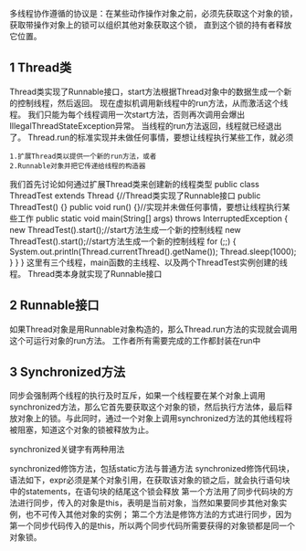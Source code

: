 多线程协作遵循的协议是：在某些动作操作对象之前，必须先获取这个对象的锁，获取带操作对象上的锁可以组织其他对象获取这个锁，
直到这个锁的持有者释放它位置。



## 1 Thread类

Thread类实现了Runnable接口，start方法根据Thread对象中的数据生成一个新的控制线程，然后返回。
现在虚拟机调用新线程中的run方法，从而激活这个线程。
我们只能为每个线程调用一次start方法，否则再次调用会爆出IllegalThreadStateException异常。
当线程的run方法返回，线程就已经退出了。
Thread.run的标准实现并未做任何事情，要想让线程执行某些工作，就必须

    1.扩展Thread类以提供一个新的run方法，或者
    2.Runnable对象并把它传递给线程的构造器

我们首先讨论如何通过扩展Thread类来创建新的线程类型
public class ThreadTest extends Thread {//Thread类实现了Runnable接口
    public ThreadTest() {}
    public void run() {}//实现并未做任何事情，要想让线程执行某些工作
    public static void main(String[] args) throws InterruptedException {
        new ThreadTest().start();//start方法生成一个新的控制线程
        new ThreadTest().start();//start方法生成一个新的控制线程
        for (;;) {
            System.out.println(Thread.currentThread().getName());
            Thread.sleep(1000);
        }
    }
}
这里有三个线程，main函数的主线程、以及两个ThreadTest实例创建的线程。
Thread类本身就实现了Runnable接口


## 2 Runnable接口
如果Thread对象是用Runnable对象构造的，那么Thread.run方法的实现就会调用这个可运行对象的run方法。
工作者所有需要完成的工作都封装在run中

## 3 Synchronized方法

同步会强制两个线程的执行及时互斥，如果一个线程要在某个对象上调用synchronized方法，那么它首先要获取这个对象的锁，然后执行方法体，最后释放对象上的锁。与此同时，通过一个对象上调用synchronized方法的其他线程将被阻塞，知道这个对象的锁被释放为止。

synchronized关键字有两种用法

synchronized修饰方法，包括static方法与普通方法
synchronized修饰代码块，语法如下，expr必须是某个对象引用，在获取该对象的锁之后，就会执行语句块中的statements，在语句块的结尾这个锁会释放
第一个方法用了同步代码块的方法进行同步，传入的对象是this，表明是当前对象，当然如果要同步其他对象实例，也不可传入其他对象的实例；
第二个方法是修饰方法的方式进行同步，因为第一个同步代码传入的是this，所以两个同步代码所需要获得的对象锁都是同一个对象锁。



















